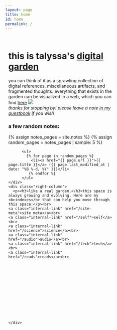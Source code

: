 ```yaml
---
layout: page
title: home
id: home
permalink: /
---
```

<html>
<head>
  <meta charset="UTF-8">
  <title>Talyssa's Digital Garden</title>
  <style>
    /* Define the layout of the two columns */
    .container {
      display: flex;
      flex-direction: row;
      max-width: 1000px;
      margin: 0 auto;
    }
    .left-column {
      width: 70%;
      padding: 10px;
      box-sizing: border-box;
    }
    .right-column {
      width: 30%;
      padding: 10px;
      box-sizing: border-box;
      font-size: 16px;
    }
    /* Style the recent edits list */
    ul {
      list-style-type: none;
      padding: 0;
    }
    li {
      margin-bottom: 10px;
    }
  </style>
</head>
<body>
  <div class="container">
    <div class="left-column">
      <h1>this is talyssa's <a class="internal-link" href="/what-is-digital-gardening">digital garden</a></h1>
      <p>you can think of it as a sprawling collection of digital references, miscellaneous artifacts, and fragmented thoughts. everything that exists in the garden can be visualized in a web, which you can find <a class="internal-link" href="/web">here</a> <img src="/assets/mini-graphics/sprout.gif" style="padding: 0px 0px 0px 0px;"><br><i>thanks for stopping by! please leave a note <a class="external-link" href="https://www.yourworldoftext.com/~talyssa.txt/">in my guestbook</a> if you wish</i></p>
      <p><h3>a few random notes:</h3></p>
        {% assign notes_pages = site.notes %}
        {% assign random_pages = notes_pages | sample: 5 %}

          <ul>
            {% for page in random_pages %}
              <li><a href="{{ page.url }}">{{ page.title }}</a> ({{ page.last_modified_at | date: "%B %-d, %Y" }})</li>
             {% endfor %}
          </ul>
    </div>
    <div class="right-column">
      <p><h3>like a real garden,</h3>this space is always growing and evolving. Here are my <b>indexes</b> that can help you move through this space:</p><br>
    <a class="internal-link" href="/site-meta">site meta</a><br>
    <a class="internal-link" href="/self">self</a><br>
    <a class="internal-link" href="/science">science</a><br>
    <a class="internal-link" href="/audio">audio</a><br>
    <a class="internal-link" href="/tech">tech</a><br>
    <a class="internal-link" href="/reads">reads</a><br>




        
    
    
    
    

    



    </div>
  </div>
</body>
</html>


<style>
  .wrapper {
    max-width: 46em;
  }
</style>

